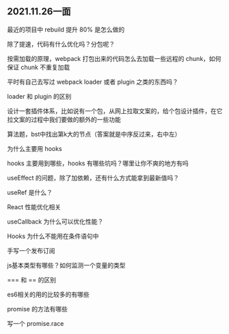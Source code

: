 ## 2021.11.26一面

最近的项目中 rebuild 提升 80% 是怎么做的

除了提速，代码有什么优化吗？分包呢？

按需加载的原理，webpack 打包出来的代码怎么去加载一些远程的 chunk，如何保证 chunk 不重复加载

平时有自己去写过 webpack loader 或者 plugin 之类的东西吗？

loader 和 plugin 的区别

设计一套插件体系，比如说有一个包，从网上拉取文案的，给个包设计插件，在它拉文案的过程中我们要做的额外的一些功能

算法题，bst中找出第k大的节点（答案就是中序反过来，右中左）

为什么主要用 hooks

hooks 主要用到哪些，hooks 有哪些坑吗？哪里让你不爽的地方有吗

useEffect 的问题，除了加依赖，还有什么方式能拿到最新值吗？

useRef 是什么？

React 性能优化相关

useCallback 为什么可以优化性能？

Hooks 为什么不能用在条件语句中

手写一个发布订阅

js基本类型有哪些？如何监测一个变量的类型

=== 和 == 的区别

es6相关的用的比较多的有哪些

promise 的方法有哪些

写一个 promise.race

